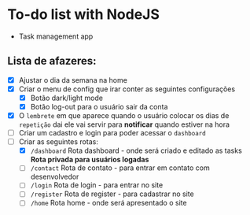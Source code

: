 # To-do list with NodeJS
* Task management app

## Lista de afazeres:

* [x] Ajustar o dia da semana na home
* [x] Criar o menu de config que irar conter as seguintes configurações
  * [x] Botão dark/light mode
  * [x] Botão log-out para o usuário sair da conta
* [x] O `lembrete` em que aparece quando o usuário colocar os dias de `repetição` dai ele vai servir para **notificar** quando estiver na hora
* [ ] Criar um cadastro e login para poder acessar o `dashboard`
* [ ] Criar as seguintes rotas:
  * [x] `/dashboard` Rota dashboard - onde será criado e editado as tasks **Rota privada para usuários logadas**
  * [ ] `/contact` Rota de contato - para entrar em contato com desenvolvedor
  * [ ] `/login` Rota de login - para entrar no site
  * [ ] `/register` Rota de register - para cadastrar no site
  * [ ] `/home` Rota home - onde será apresentado o site
